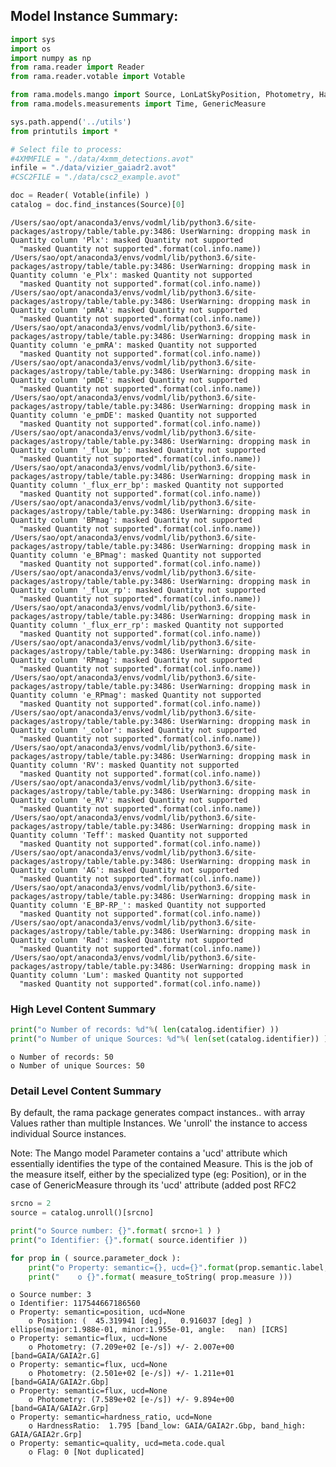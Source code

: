 ## Model Instance Summary:


```python
import sys
import os
import numpy as np
from rama.reader import Reader
from rama.reader.votable import Votable

from rama.models.mango import Source, LonLatSkyPosition, Photometry, HardnessRatio, Flag
from rama.models.measurements import Time, GenericMeasure

sys.path.append('../utils')
from printutils import *

# Select file to process:
#4XMMFILE = "./data/4xmm_detections.avot"
infile = "./data/vizier_gaiadr2.avot"
#CSC2FILE = "./data/csc2_example.avot"
```


```python
doc = Reader( Votable(infile) )
catalog = doc.find_instances(Source)[0]
```

    /Users/sao/opt/anaconda3/envs/vodml/lib/python3.6/site-packages/astropy/table/table.py:3486: UserWarning: dropping mask in Quantity column 'Plx': masked Quantity not supported
      "masked Quantity not supported".format(col.info.name))
    /Users/sao/opt/anaconda3/envs/vodml/lib/python3.6/site-packages/astropy/table/table.py:3486: UserWarning: dropping mask in Quantity column 'e_Plx': masked Quantity not supported
      "masked Quantity not supported".format(col.info.name))
    /Users/sao/opt/anaconda3/envs/vodml/lib/python3.6/site-packages/astropy/table/table.py:3486: UserWarning: dropping mask in Quantity column 'pmRA': masked Quantity not supported
      "masked Quantity not supported".format(col.info.name))
    /Users/sao/opt/anaconda3/envs/vodml/lib/python3.6/site-packages/astropy/table/table.py:3486: UserWarning: dropping mask in Quantity column 'e_pmRA': masked Quantity not supported
      "masked Quantity not supported".format(col.info.name))
    /Users/sao/opt/anaconda3/envs/vodml/lib/python3.6/site-packages/astropy/table/table.py:3486: UserWarning: dropping mask in Quantity column 'pmDE': masked Quantity not supported
      "masked Quantity not supported".format(col.info.name))
    /Users/sao/opt/anaconda3/envs/vodml/lib/python3.6/site-packages/astropy/table/table.py:3486: UserWarning: dropping mask in Quantity column 'e_pmDE': masked Quantity not supported
      "masked Quantity not supported".format(col.info.name))
    /Users/sao/opt/anaconda3/envs/vodml/lib/python3.6/site-packages/astropy/table/table.py:3486: UserWarning: dropping mask in Quantity column '_flux_bp': masked Quantity not supported
      "masked Quantity not supported".format(col.info.name))
    /Users/sao/opt/anaconda3/envs/vodml/lib/python3.6/site-packages/astropy/table/table.py:3486: UserWarning: dropping mask in Quantity column '_flux_err_bp': masked Quantity not supported
      "masked Quantity not supported".format(col.info.name))
    /Users/sao/opt/anaconda3/envs/vodml/lib/python3.6/site-packages/astropy/table/table.py:3486: UserWarning: dropping mask in Quantity column 'BPmag': masked Quantity not supported
      "masked Quantity not supported".format(col.info.name))
    /Users/sao/opt/anaconda3/envs/vodml/lib/python3.6/site-packages/astropy/table/table.py:3486: UserWarning: dropping mask in Quantity column 'e_BPmag': masked Quantity not supported
      "masked Quantity not supported".format(col.info.name))
    /Users/sao/opt/anaconda3/envs/vodml/lib/python3.6/site-packages/astropy/table/table.py:3486: UserWarning: dropping mask in Quantity column '_flux_rp': masked Quantity not supported
      "masked Quantity not supported".format(col.info.name))
    /Users/sao/opt/anaconda3/envs/vodml/lib/python3.6/site-packages/astropy/table/table.py:3486: UserWarning: dropping mask in Quantity column '_flux_err_rp': masked Quantity not supported
      "masked Quantity not supported".format(col.info.name))
    /Users/sao/opt/anaconda3/envs/vodml/lib/python3.6/site-packages/astropy/table/table.py:3486: UserWarning: dropping mask in Quantity column 'RPmag': masked Quantity not supported
      "masked Quantity not supported".format(col.info.name))
    /Users/sao/opt/anaconda3/envs/vodml/lib/python3.6/site-packages/astropy/table/table.py:3486: UserWarning: dropping mask in Quantity column 'e_RPmag': masked Quantity not supported
      "masked Quantity not supported".format(col.info.name))
    /Users/sao/opt/anaconda3/envs/vodml/lib/python3.6/site-packages/astropy/table/table.py:3486: UserWarning: dropping mask in Quantity column '_color': masked Quantity not supported
      "masked Quantity not supported".format(col.info.name))
    /Users/sao/opt/anaconda3/envs/vodml/lib/python3.6/site-packages/astropy/table/table.py:3486: UserWarning: dropping mask in Quantity column 'RV': masked Quantity not supported
      "masked Quantity not supported".format(col.info.name))
    /Users/sao/opt/anaconda3/envs/vodml/lib/python3.6/site-packages/astropy/table/table.py:3486: UserWarning: dropping mask in Quantity column 'e_RV': masked Quantity not supported
      "masked Quantity not supported".format(col.info.name))
    /Users/sao/opt/anaconda3/envs/vodml/lib/python3.6/site-packages/astropy/table/table.py:3486: UserWarning: dropping mask in Quantity column 'Teff': masked Quantity not supported
      "masked Quantity not supported".format(col.info.name))
    /Users/sao/opt/anaconda3/envs/vodml/lib/python3.6/site-packages/astropy/table/table.py:3486: UserWarning: dropping mask in Quantity column 'AG': masked Quantity not supported
      "masked Quantity not supported".format(col.info.name))
    /Users/sao/opt/anaconda3/envs/vodml/lib/python3.6/site-packages/astropy/table/table.py:3486: UserWarning: dropping mask in Quantity column 'E_BP-RP_': masked Quantity not supported
      "masked Quantity not supported".format(col.info.name))
    /Users/sao/opt/anaconda3/envs/vodml/lib/python3.6/site-packages/astropy/table/table.py:3486: UserWarning: dropping mask in Quantity column 'Rad': masked Quantity not supported
      "masked Quantity not supported".format(col.info.name))
    /Users/sao/opt/anaconda3/envs/vodml/lib/python3.6/site-packages/astropy/table/table.py:3486: UserWarning: dropping mask in Quantity column 'Lum': masked Quantity not supported
      "masked Quantity not supported".format(col.info.name))


### High Level Content Summary


```python
print("o Number of records: %d"%( len(catalog.identifier) ))
print("o Number of unique Sources: %d"%( len(set(catalog.identifier)) ) )
```

    o Number of records: 50
    o Number of unique Sources: 50


### Detail Level Content Summary

By default, the rama package generates compact instances.. with array Values rather than multiple Instances.
We 'unroll' the instance to access individual Source instances.

Note: The Mango model Parameter contains a 'ucd' attribute which essentially identifies the type of the contained Measure.  This is the job of the measure itself, either by the specialized type (eg: Position), or in the case of GenericMeasure through its 'ucd' attribute (added post RFC2


```python
srcno = 2
source = catalog.unroll()[srcno]

print("o Source number: {}".format( srcno+1 ) )
print("o Identifier: {}".format( source.identifier ))

for prop in ( source.parameter_dock ):
    print("o Property: semantic={}, ucd={}".format(prop.semantic.label, prop.ucd))
    print("    o {}".format( measure_toString( prop.measure )))
```

    o Source number: 3
    o Identifier: 117544667186560
    o Property: semantic=position, ucd=None
        o Position: (  45.319941 [deg],   0.916037 [deg] ) ellipse(major:1.988e-01, minor:1.955e-01, angle:   nan) [ICRS]
    o Property: semantic=flux, ucd=None
        o Photometry: (7.209e+02 [e-/s]) +/- 2.007e+00 [band=GAIA/GAIA2r.G]
    o Property: semantic=flux, ucd=None
        o Photometry: (2.501e+02 [e-/s]) +/- 1.211e+01 [band=GAIA/GAIA2r.Gbp]
    o Property: semantic=flux, ucd=None
        o Photometry: (7.589e+02 [e-/s]) +/- 9.894e+00 [band=GAIA/GAIA2r.Grp]
    o Property: semantic=hardness_ratio, ucd=None
        o HardnessRatio:  1.795 [band_low: GAIA/GAIA2r.Gbp, band_high: GAIA/GAIA2r.Grp]
    o Property: semantic=quality, ucd=meta.code.qual
        o Flag: 0 [Not duplicated]



```python

```
